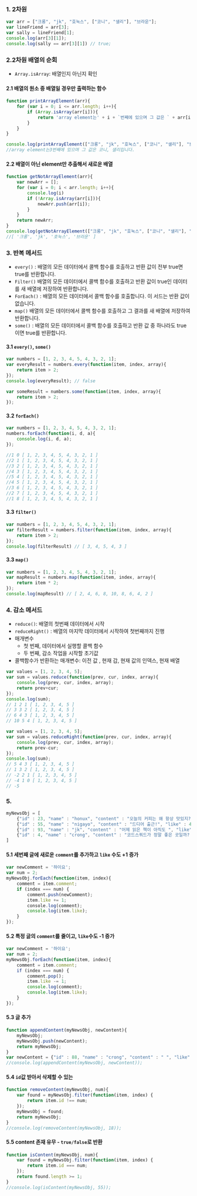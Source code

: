 ### 1. 2차원 
```javascript
var arr = ["크롱", "jk", "호눅스", ["코니", "샐리"], "브라운"];
var lineFriend = arr[3];
var sally = lineFriend[1];
console.log(arr[3][1]);
console.log(sally == arr[3][1]) // true;
```
### 2.2차원 배열의 순회 

* `Array.isArray`: 배열인지 아닌지 확인

#### 2.1 배열의 원소 중 배열일 경우만 출력하는 함수
```javascript 
function printArrayElement(arr){
    for (var i = 0; i <= arr.length; i++){
        if (Array.isArray(arr[i])){
            return 'array element는' + i + `번째에 있으며 그 값은 ` + arr[i].join(', ') + `입니다.`;
        }
    }
}

console.log(printArrayElement(["크롱", "jk", "호눅스", ["코니", "샐리"], "브라운"]));
//array element는3번째에 있으며 그 값은 코니, 샐리입니다.
```
#### 2.2 배열이 아닌 element만 추출해서 새로운 배열 
```javascript
function getNotArrayElement(arr){
    var newArr = [];
    for (var i = 0; i < arr.length; i++){
        console.log(i)
        if (!Array.isArray(arr[i])){
            newArr.push(arr[i]);
        }
    }
    return newArr;
}
console.log(getNotArrayElement(["크롱", "jk", "호눅스", ["코니", "샐리"], "브라운"]));
//[ '크롱', 'jk', '호눅스', '브라운' ]
```
### 3. 반복 메서드

* `every()` : 배열의 모든 데이터에서 콜백 함수를 호출하고 반환 값이 전부 true면 true를 반환합니다.
* `Filter()` 배열의 모든 데이터에서 콜백 함수를 호출하고 반환 값이 true인 데이터를 새 배열에 저장하여 반환합니다.
* `ForEach()` : 배열의 모든 데이터에서 콜백 함수를 호출합니다. 이 서드는 반환 값이 없습니다.
* `map()` 배열의 모든 데이터에서 콜백 함수를 호출하고 그 결과를 새 배열에 저장하여 반환합니다.
* `some()` : 배열의 모든 데이터에서 콜백 함수를 호출하고 반환 값 중 하나라도 true이면 true를 반환합니다.

#### 3.1 `every()`, `some()`
```javascript
var numbers = [1, 2, 3, 4, 5, 4, 3, 2, 1];
var everyResult = numbers.every(function(item, index, array){
    return item > 2;
});
console.log(everyResult); // false

var someResult = numbers.some(function(item, index, array){
    return item > 2;
});

```
#### 3.2 `forEach()`
```javascript
var numbers = [1, 2, 3, 4, 5, 4, 3, 2, 1];
numbers.forEach(function(i, d, a){
    console.log(i, d, a);
});

//1 0 [ 1, 2, 3, 4, 5, 4, 3, 2, 1 ]
//2 1 [ 1, 2, 3, 4, 5, 4, 3, 2, 1 ]
//3 2 [ 1, 2, 3, 4, 5, 4, 3, 2, 1 ]
//4 3 [ 1, 2, 3, 4, 5, 4, 3, 2, 1 ]
//5 4 [ 1, 2, 3, 4, 5, 4, 3, 2, 1 ]
//4 5 [ 1, 2, 3, 4, 5, 4, 3, 2, 1 ]
//3 6 [ 1, 2, 3, 4, 5, 4, 3, 2, 1 ]
//2 7 [ 1, 2, 3, 4, 5, 4, 3, 2, 1 ]
//1 8 [ 1, 2, 3, 4, 5, 4, 3, 2, 1 ]
```

#### 3.3 `filter()`
```javascript
var numbers = [1, 2, 3, 4, 5, 4, 3, 2, 1];
var filterResult = numbers.filter(function(item, index, array){
    return item > 2;
});
console.log(filterResult) // [ 3, 4, 5, 4, 3 ]
```
#### 3.3 `map()`
```javascript
var numbers = [1, 2, 3, 4, 5, 4, 3, 2, 1];
var mapResult = numbers.map(function(item, index, array){
    return item * 2;
});
console.log(mapResult) // [ 2, 4, 6, 8, 10, 8, 6, 4, 2 ]
```

### 4. 감소 메서드 
+ `reduce()`: 배열의 첫번째 데이터에서 시작
+ `reduceRight()` : 배열의 마지막 데이터에서 시작하여 첫번째까지 진행
+ 매개변수
    - 첫 번째, 데이터에서 실행할 콜백 함수
    - 두 번째, 감소 작업을 시작할 초기값
+ 콜백함수가 반환하는 매개변수: 이전 값 , 현재 갑, 현재 값의 인덱스, 현재 배열 

```javascript
var values = [1, 2, 3, 4, 5];
var sum = values.reduce(function(prev, cur, index, array){
    console.log(prev, cur, index, array);
    return prev+cur;
});
console.log(sum);
// 1 2 1 [ 1, 2, 3, 4, 5 ]
// 3 3 2 [ 1, 2, 3, 4, 5 ]
// 6 4 3 [ 1, 2, 3, 4, 5 ]
// 10 5 4 [ 1, 2, 3, 4, 5 ]
```
```javascript
var values = [1, 2, 3, 4, 5];
var sum = values.reduceRight(function(prev, cur, index, array){
    console.log(prev, cur, index, array);
    return prev-cur;
});
console.log(sum);
// 5 4 3 [ 1, 2, 3, 4, 5 ]
// 1 3 2 [ 1, 2, 3, 4, 5 ]
// -2 2 1 [ 1, 2, 3, 4, 5 ]
// -4 1 0 [ 1, 2, 3, 4, 5 ]
// -5
```


### 5. 
```javascript
myNewsObj = [
    {"id" : 23, "name" : "honux", "content" : "오늘의 커피는 왜 항상 맛있지?", "like" : 2, "comment" : ["^^", "i like this"]},
    {"id" : 55, "name" : "nigayo", "content" : "드디어 출근!", "like" : 4, "comment" : ["이직 하셨나봐요? "]},
    {"id" : 93, "name" : "jk", "content" : "어제 읽은 책이 아직도 ", "like" : 20, "comment" : ["잠자기 전에 만화책은 금물..", "그게 뭘까?"]},
    {"id" : 4, "name" : "crong", "content" : "코드스쿼드가 정말 좋은 곳일까? 믿을 수가 없다..", "like" : 0, "comment" : ["누가 그러디"]}
]
```
#### 5.1 세번째 글에 새로운 `comment`를 추가하고 `like` 수도 +1 증가
```javascript
var newComment = '하이요';
var num = 2;
myNewsObj.forEach(function(item, index){
    comment = item.comment;
    if (index === num) {
        comment.push(newComment);
        item.like += 1;
        console.log(comment);
        console.log(item.like);
    }
});
```
#### 5.2 특정 글의 `comment`를 줄이고, `like`수도 -1 증가
```javascript
var newComment = '하이요';
var num = 2;
myNewsObj.forEach(function(item, index){
    comment = item.comment;
    if (index === num) {
        comment.pop();
        item.like -= 1;
        console.log(comment);
        console.log(item.like);
    }
});
```
#### 5.3 글 추가 
```javascript
function appendContent(myNewsObj, newContent){
    myNewsObj;
    myNewsObj.push(newContent);
    return myNewsObj;
}
var newContent = {"id" : 88, "name" : "crong", "content" : " ", "like" : 5, "comment" : "자바스크립트는 크롱크롱"};
//console.log(appendContent(myNewsObj, newContent));
```
#### 5.4 `id`값 받아서 삭제할 수 있는 
```javascript
function removeContent(myNewsObj, num){
    var found = myNewsObj.filter(function(item, index) { 
        return item.id !== num;
    });
    myNewsObj = found;
    return myNewsObj;
}
//console.log(removeContent(myNewsObj, 18));
```
#### 5.5 content 존재 유무 - `true/false`로 반환
```javascript
function isContent(myNewsObj, num){
    var found = myNewsObj.filter(function(item, index) { 
        return item.id === num;
    });
    return found.length >= 1;
}
//console.log(isContent(myNewsObj, 55));
```
